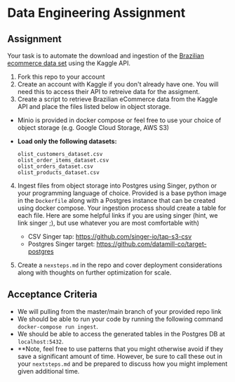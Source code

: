 # Data Engineering Assignment

## Assignment
Your task is to automate the download and ingestion of the [Brazilian ecommerce data set](https://www.kaggle.com/olistbr/brazilian-ecommerce) using the Kaggle API. 

1) Fork this repo to your account
2) Create an account with Kaggle if you don't already have one.  You will need this to access their API to retreive data for the assigment.
3) Create a script to retrieve Brazilian eCommerce data from the Kaggle API and place the files listed below in object storage.
  - Minio is provided in docker compose or feel free to use your choice of object storage (e.g. Google Cloud Storage, AWS S3)
  - **Load only the following datasets:**
  
    ```
    olist_customers_dataset.csv
    olist_order_items_dataset.csv
    olist_orders_dataset.csv
    olist_products_dataset.csv
    ```
4) Ingest files from object storage into Postgres using Singer, python or your programming language of choice.  Provided is a base python image in the `Dockerfile` along with a Postgres instance that can be created using docker compose.  Your ingestion process should create a table for each file.  Here are some helpful links if you are using singer (hint, we link singer ;), but use whatever you are most comfortable with)
    - CSV Singer tap: https://github.com/singer-io/tap-s3-csv
    - Postgres Singer target: https://github.com/datamill-co/target-postgres

5) Create a `nexsteps.md` in the repo and cover deployment considerations along with thoughts on further optimization for scale.


## Acceptance Criteria
- We will pulling from the master/main branch of your provided repo link
- We should be able to run your code by running the following command `docker-compose run ingest`.
- We should be able to access the generated tables in the Postgres DB at `localhost:5432`.
- **Note, feel free to use patterns that you might otherwise avoid if they save a significant amount of time.  However, be sure to call these out in your `nextsteps.md` and be prepared to discuss how you might implement given additional time.
